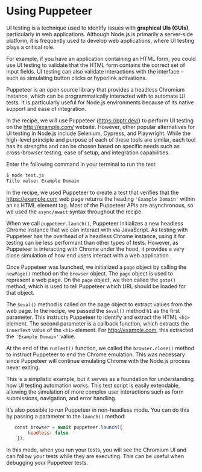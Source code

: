 # Using Puppeteer

UI testing is a technique used to identify issues with **graphical UIs (GUIs)**, particularly in web
applications. Although Node.js is primarily a server-side platform, it is frequently used to develop
web applications, where UI testing plays a critical role.

For example, if you have an application containing an HTML form, you could use UI testing to validate
that the HTML form contains the correct set of input fields. UI testing can also validate interactions
with the interface – such as simulating button clicks or hyperlink activations.

Puppeteer is an open source library that provides a headless Chromium instance, which can be
programmatically interacted with to automate UI tests. It is particularly useful for Node.js environments
because of its native support and ease of integration.

In the recipe, we will use Puppeteer (<https://pptr.dev/>) to perform UI testing on the
<http://example.com/> website. However, other popular alternatives for UI testing in Node.js include
Selenium, Cypress, and Playwright. While the high-level principle and purpose of each of these tools
are similar, each tool has its strengths and can be chosen based on specific needs such as cross-browser
testing, ease of setup, and integration capabilities.

Enter the following command in your terminal to run the test:

```Bash
$ node test.js
Title value: Example Domain
```

In the recipe, we used Puppeteer to create a test that verifies that the <https://example.com>
web page returns the heading `'Example Domain'` within an `h1` HTML element tag. Most of
the Puppeteer APIs are asynchronous, so we used the `async/await` syntax throughout the recipe.

When we call `puppeteer.launch()`, Puppeteer initializes a new headless Chrome instance that we
can interact with via JavaScript. As testing with Puppeteer has the overhead of a headless Chrome instance,
using it for testing can be less performant than other types of tests. However, as Puppeteer is interacting with
Chrome under the hood, it provides a very close simulation of how end users interact with a web application.

Once Puppeteer was launched, we initialized a `page` object by calling the `newPage()` method on
the `browser` object. The `page` object is used to represent a web page. On the `page` object, we then
called the `goto()` method, which is used to tell Puppeteer which URL should be loaded for that object.

The `$eval()` method is called on the page object to extract values from the web page. In the
recipe, we passed the `$eval()` method `h1` as the first parameter. This instructs Puppeteer to identify
and extract the HTML `<h1>` element. The second parameter is a callback function, which extracts
the `innerText` value of the `<h1>` element. For <http://example.com>, this extracted the
`'Example Domain'` value.

At the end of the `runTest()` function, we called the `browser.close()` method to instruct
Puppeteer to end the Chrome emulation. This was necessary since Puppeteer will continue emulating
Chrome with the Node.js process never exiting.

This is a simplistic example, but it serves as a foundation for understanding how UI testing automation
works. This test script is easily extendable, allowing the simulation of more complex user interactions
such as form submissions, navigation, and error handling.

It’s also possible to run Puppeteer in non-headless mode. You can do this by passing a parameter to
the `launch()` method:

```JavaScript
   const browser = await puppeteer.launch({
        headless: false
    });
```

In this mode, when you run your tests, you will see the Chromium UI and can follow your tests while
they are executing. This can be useful when debugging your Puppeteer tests.
